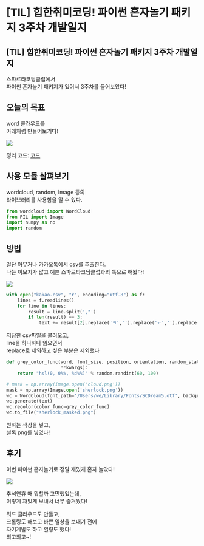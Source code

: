 # [TIL] 힙한취미코딩! 파이썬 혼자놀기 패키지 3주차 개발일지


## [TIL] 힙한취미코딩! 파이썬 혼자놀기 패키지 3주차 개발일지

스파르타코딩클럽에서  
파이썬 혼자놀기 패키지가 있어서 3주차를 들어보았다! 

## 오늘의 목표

word 클라우드를  
아래처럼 만들어보기다!  

<img src="https://user-images.githubusercontent.com/46602874/135745005-99546f43-d069-47cf-a406-368fafaf9f0c.png">

정리 코드: [코드](https://github.com/h3yon/Crawling-TEST/commit/1a99597756722fab7a4597e952f69d917419ac3f)

## 사용 모듈 살펴보기

wordcloud, random, Image 등의  
라이브러리를 사용함을 알 수 있다.

```py
from wordcloud import WordCloud
from PIL import Image
import numpy as np
import random
```

## 방법

일단 아무거나 카카오톡에서 csv를 추출한다.  
나는 이모지가 많고 예쁜 스파르타코딩클럽과의 톡으로 해봤다!

<img src="https://user-images.githubusercontent.com/46602874/135745117-5dfc4d1e-0d9f-4496-a325-7966cfdf1ffe.png">

```py
with open("kakao.csv", "r", encoding="utf-8") as f:
    lines = f.readlines()
    for line in lines:
        result = line.split(',"')
        if len(result) == 3:
            text += result[2].replace('ㅋ','').replace('ㅠ','').replace('채널추가하고','').replace('ㅜ','').replace('이모티콘','').replace('사진','').replace('"','')
```

저장한 csv파일을 불러오고,  
line을 하나하나 읽으면서  
replace로 제외하고 싶은 부분은 제외했다

```py
def grey_color_func(word, font_size, position, orientation, random_state=None,
                    **kwargs):
    return "hsl(0, 0%%, %d%%)" % random.randint(60, 100)

# mask = np.array(Image.open('cloud.png'))
mask = np.array(Image.open('sherlock.png'))
wc = WordCloud(font_path='/Users/we/Library/Fonts/SCDream5.otf', background_color="Black", mask=mask, max_font_size=100)
wc.generate(text)
wc.recolor(color_func=grey_color_func)
wc.to_file("sherlock_masked.png")
```

원하는 색상을 넣고,  
셜록 png를 넣었다!  

## 후기

이번 파이썬 혼자놀기로 정말 재밌게 혼자 놀았다!  

<img src="https://user-images.githubusercontent.com/46602874/135745117-5dfc4d1e-0d9f-4496-a325-7966cfdf1ffe.png">

추석연휴 때 뭐할까 고민했었는데,  
이렇게 재밌게 보내서 너무 즐거웠다!  

워드 클라우드도 만들고,  
크롤링도 해보고 바쁜 일상을 보내기 전에  
자기계발도 하고 힐링도 했다!  
최고최고~!

